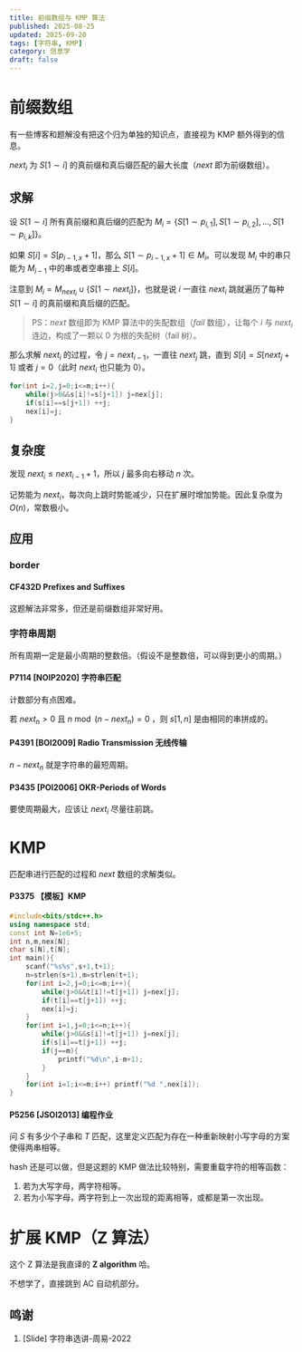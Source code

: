 ```yaml
---
title: 前缀数组与 KMP 算法
published: 2025-08-25
updated: 2025-09-20
tags: [字符串, KMP]
category: 信息学
draft: false
---
```


# 前缀数组

有一些博客和题解没有把这个归为单独的知识点，直接视为 KMP 额外得到的信息。

$next_i$ 为 $S[1\sim i]$ 的真前缀和真后缀匹配的最大长度（$next$ 即为前缀数组）。

## 求解

设 $S[1\sim i]$ 所有真前缀和真后缀的匹配为 $M_i=\{S[1\sim p_{i,1}],S[1\sim p_{i,2}],\dots,S[1\sim p_{i,k}]\}$。

如果 $S[i]=S[p_{i-1,x}+1]$，那么 $S[1\sim p_{i-1,x}+1]\in M_i$。可以发现 $M_i$ 中的串只能为 $M_{i-1}$ 中的串或者空串接上 $S[i]$。

注意到 $M_i=M_{next_i}\cup \{S[1\sim next_i]\}$，也就是说 $i$ 一直往 $next_i$ 跳就遍历了每种 $S[1\sim i]$ 的真前缀和真后缀的匹配。

> PS：$next$ 数组即为 KMP 算法中的失配数组（$fail$ 数组），让每个 $i$ 与 $next_i$ 连边，构成了一颗以 $0$ 为根的失配树（fail 树）。

那么求解 $next_i$ 的过程，令 $j=next_{i-1}$，一直往 $next_j$ 跳，直到 $S[i]=S[next_j+1]$ 或者 $j=0$（此时 $next_i$ 也只能为 $0$）。

```cpp
for(int i=2,j=0;i<=m;i++){
    while(j>0&&s[i]!=s[j+1]) j=nex[j];
    if(s[i]==s[j+1]) ++j;
    nex[i]=j;
}
```

## 复杂度

发现 $next_i\leq next_{i-1}+1$，所以 $j$ 最多向右移动 $n$ 次。

记势能为 $next_i$，每次向上跳时势能减少，只在扩展时增加势能。因此复杂度为 $O(n)$，常数极小。

## 应用

### border

#### CF432D Prefixes and Suffixes

这题解法非常多，但还是前缀数组非常好用。

### 字符串周期

所有周期一定是最小周期的整数倍。（假设不是整数倍，可以得到更小的周期。）

#### P7114 [NOIP2020] 字符串匹配

计数部分有点困难。

若 $next_n>0$ 且 $n\bmod (n-next_n)=0$ ，则 $s[1,n]$ 是由相同的串拼成的。

#### P4391 [BOI2009] Radio Transmission 无线传输

$n-next_n$ 就是字符串的最短周期。

#### P3435 [POI2006] OKR-Periods of Words

要使周期最大，应该让 $next_i$ 尽量往前跳。

# KMP

匹配串进行匹配的过程和 $next$ 数组的求解类似。

#### P3375 【模板】KMP

```cpp
#include<bits/stdc++.h>
using namespace std;
const int N=1e6+5;
int n,m,nex[N];
char s[N],t[N];
int main(){
	scanf("%s%s",s+1,t+1);
	n=strlen(s+1),m=strlen(t+1);
	for(int i=2,j=0;i<=m;i++){
		while(j>0&&t[i]!=t[j+1]) j=nex[j];
		if(t[i]==t[j+1]) ++j;
		nex[i]=j;
	}
	for(int i=1,j=0;i<=n;i++){
		while(j>0&&s[i]!=t[j+1]) j=nex[j];
		if(s[i]==t[j+1]) ++j;
		if(j==m){
			printf("%d\n",i-m+1);
		}
	}
	for(int i=1;i<=m;i++) printf("%d ",nex[i]);
}
```

#### P5256 [JSOI2013] 编程作业

问 $S$ 有多少个子串和 $T$ 匹配，这里定义匹配为存在一种重新映射小写字母的方案使得两串相等。

hash 还是可以做，但是这题的 KMP 做法比较特别，需要重载字符的相等函数：

1. 若为大写字母，两字符相等。
2. 若为小写字母，两字符到上一次出现的距离相等，或都是第一次出现。

# 扩展 KMP（Z 算法）

这个 Z 算法是我直译的 **Z algorithm** 哈。

不想学了，直接跳到 AC 自动机部分。

## 鸣谢

1. [Slide] 字符串选讲-周易-2022